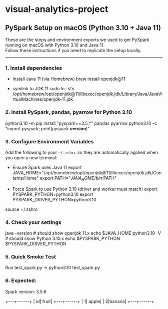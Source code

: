 # visual-analytics-project

## PySpark Setup on macOS (Python 3.10 + Java 11)

These are the steps and environment exports we used to get PySpark running on macOS with Python 3.10 and Java 11.  
Follow these instructions if you need to replicate the setup locally.

---

### 1. Install dependencies

* Install Java 11 (via Homebrew)
brew install openjdk@11

* symlink to JDK 11
sudo ln -sfn /opt/homebrew/opt/openjdk@11/libexec/openjdk.jdk/Library/Java/JavaVirtualMachines/openjdk-11.jdk

### 2. Install PySpark, pandas, pyarrow for Python 3.10
python3.10 -m pip install "pyspark==3.5.*" pandas pyarrow
python3.10 -c "import pyspark; print(pyspark.__version__)"

### 3. Configure Environment Variables

Add the following to your `~/.zshrc` so they are automatically applied when you open a new terminal:

* Ensure Spark uses Java 11
export JAVA_HOME="/opt/homebrew/opt/openjdk@11/libexec/openjdk.jdk/Contents/Home"
export PATH="$JAVA_HOME/bin:$PATH"

* Force Spark to use Python 3.10 (driver and worker must match)
export PYSPARK_PYTHON=python3.10
export PYSPARK_DRIVER_PYTHON=python3.10

source ~/.zshrc

### 4. Check your settings
java -version        # should show openjdk 11.x
echo $JAVA_HOME
python3.10 -V        # should show Python 3.10.x
echo $PYSPARK_PYTHON $PYSPARK_DRIVER_PYTHON

### 5. Quick Smoke Test
Run test_spark.py -> python3.10 test_spark.py

### 6. Expected:
Spark version: 3.5.6

+---+------+
| id| fruit|
+---+------+
|  1| apple|
|  2|banana|
+---+------+



